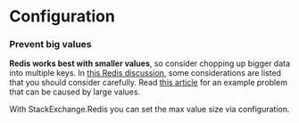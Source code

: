 # Configuration

### Prevent big values

**Redis works best with smaller values**, so consider chopping up bigger data into multiple keys. In [this Redis discussion](https://stackoverflow.com/questions/55517224/what-is-the-ideal-value-size-range-for-redis-is-100kb-too-large/), some considerations are listed that you should consider carefully. Read [this article](https://docs.microsoft.com/en-gb/azure/azure-cache-for-redis/cache-troubleshoot-client#large-request-or-response-size) for an example problem that can be caused by large values.

With StackExchange.Redis you can set the max value size via configuration.
